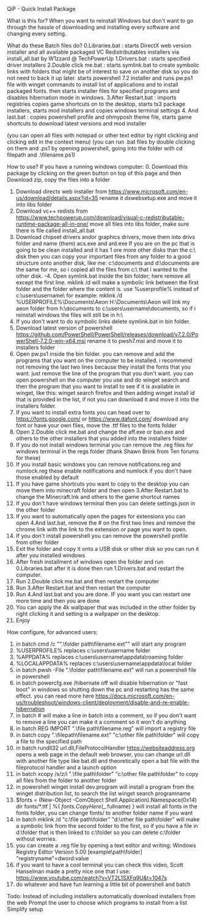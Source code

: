 QiP - Quick Install Package

What is this for?
When you want to reinstall Windows but don't want to go through the hassle of downloading and installing every software and changing every setting.

What do these Batch files do?
0.Libraries.bat : starts DirectX web version installer and all available packaged VC Redistributables installers via install_all.bat by W1zzard @ TechPowerUp
1.Drivers.bat : starts specified driver installers
2.Double click me.bat : starts symlink.bat to create symbolic links with folders that might be of interest to save on another disk so you do not need to back it up later. starts powershell 7.2 installer and runs pw.ps1 file with winget commands to install list of applications and to install packaged fonts. then starts installer files for specified programs and disables hibernation mode in windows.
3.After Restart.bat : imports registries copies game shortcuts on to the desktop, starts ts3 package installers, starts mod installers and copies windows terminal settings
4. And last.bat : copies powershell profile and ohmyposh theme file, starts game shortcuts to download latest versions and mod installer

(you can open all files with notepad or other text editor by right clicking and clicking edit in the context menu)
(you can run .bat files by double clicking on them and .ps1 by opening powershell, going into the folder with cd filepath and .\filename.ps1)

How to use?
If you have a running windows computer:
0. Download this package by clicking on the green button on top of this page and then Download zip, copy the files into a folder
1. Download directx web installer from https://www.microsoft.com/en-us/download/details.aspx?id=35 rename it dxwebsetup.exe and move it into libs folder
2. Download vc++ redists from https://www.techpowerup.com/download/visual-c-redistributable-runtime-package-all-in-one/ move all files into libs folder, make sure there is file called install_all.bat
3. Download chipset drivers andor graphics drivers, move them into drivs folder and name (them) acs.exe and ard.exe
If you are on the pc that is going to be clean installed and it has 1 ore more other disks than the c:\ disk then you can copy your important files from any folder to a good structure onto another disk, like me: c:\documents and d:\documents are the same for me, so i copied all the files from c:\ that i wanted to the other disk.
-4. Open symlink.bat inside the bin folder; here remove all except the first line. mklink /d will make a symbolic link between the first folder and the folder where the content is. use %userprofile% instead of c:\users\username\ for example: mklink /d %USERPROFILE%\Documents\Aeon H:\Documents\Aeon will link my aeon folder from h:\documents to c:\users\username\documents, so if i reinstall windows the files will still be in h:\
4. If you don't want to do symbolic links delete symlink.bat in bin folder.
5. Download latest version of powershell https://github.com/PowerShell/PowerShell/releases/download/v7.2.0/PowerShell-7.2.0-win-x64.msi rename it to pwsh7.msi and move it to installers folder
6. Open pw.ps1 inside the bin folder. you can remove and add the programs that you want on the computer to be installed. i recommend not removing the last two lines because they install the fonts that you want. just remove the line of the program that you don't want. you can open powershell on the computer you use and do winget search and then the program that you want to install to see if it is available in winget, like this: winget search firefox and then adding winget install id that is provided in the list, if not you can download it and move it into the installers folder.
7. If you want to install extra fonts you can head over to https://fonts.google.com/ or https://www.dafont.com/ download any font or have your own files, move the .ttf files to the fonts folder
8. Open 2.Double click me.bat and change the aff.exe or ban.exe and others to the other installers that you added into the installers folder
9. If you do not install windows terminal you can remove the .reg files for windows terminal in the regs folder (thank Shawn Brink from Ten forums for these)
10. If you install basic windows you can remove notifications.reg and numlock.reg these enable notifications and numlock if you don't have those enabled by default
11. If you have game shortcuts you want to copy to the desktop you can move them into minecraft folder and then open 3.After Restart.bat to change the Minecraft.lnk and others to the game shortcut names
12. If you don't have windows terminal then you can delete settings.json in the other folder
13. If you want to automatically open the pages for extensions you can open 4.And last.bat, remove the # on the first two lines and remove the chrome link with the link to the extension or page you want to open.
14. If you don't install powershell you can remove the powershell profile from other folder
15. Exit the folder and copy it onto a USB disk or other disk so you can run it after you installed windows
16. After fresh installment of windows open the folder and run 0.Libraries.bat after it is done then run 1.Drivers.bat and restart the computer.
17. Run 2.Double click me.bat and then restart the computer
18. Run 3.After Restart.bat and then restart the computer
19. Run 4.And last.bat and you are done. IF you want you can restart one more time and then you are done
20. You can apply the 4k wallpaper that was included in the other folder by right clicking it and setting is a wallpaper on the desktop.
21. Enjoy

How configure, for advanced users:
1. in batch cmd /c "".\folder path\filename.ext"" will start any program
2. %USERPROFILE% replaces c:\users\username folder
3. %APPDATA% replaces c:\users\username\appdata\roaming folder
4. %LOCALAPPDATA% replaces c:\users\username\appdata\local folder
5. in batch pwsh -File ".\folder path\filename.ext" will run a powershell file in powershell
6. in batch powercfg.exe /hibernate off will disable hibernation or "fast boot" in windows so shutting down the pc and restarting has the same effect. you can read more here https://docs.microsoft.com/en-us/troubleshoot/windows-client/deployment/disable-and-re-enable-hibernation
7. in batch # will make a line in batch into a comment, so if you don't want to remove a line you can make it a comment so it won't do anything
8. in batch REG IMPORT ".\file path\filename.reg" will import a registry file
9. in batch copy ".\filepath\filename.ext" "c:\other file path\folder" will copy a file to the specified path
10. in batch rundll32 url.dll,FileProtocolHandler https://websiteaddress.org opens a web page in the default web browser, you can change url.dll with another file type like bat.dll and theoretically open a bat file with the fileprotocol handler and a launch option
11. in batch xcopy /s/z/i ".\file path\folder" "c:\other file path\folder" to copy all files from the folder to another folder
12. in powershell winget install dev.program will install a program from the winget distribution list, to search the list winget search programname
13. $fonts = (New-Object -ComObject Shell.Application).Namespace(0x14)
dir fonts/*.ttf | %{ $fonts.CopyHere($_.fullname) } will install all fonts in the fonts folder, you can change fonts/ to another folder name if you want
14. in batch mklink /d "c:\file path\folder" "d:\other file path\folder" will make a symbolic link from the second folder to the first, so if you have a file in d:\folder that is then linked to c:\folder so you can delete c:\folder without worries.
15. you can create a .reg file by opening a text editor and writing: 
Windows Registry Editor Version 5.00
[example\path\folder]
"registryname"=dword:value
16. if you want to have a cool terminal you can check this video, Scott Hanselman made a pretty nice one that I use:  https://www.youtube.com/watch?v=VT2L1SXFq9U&t=1047s
17. do whatever and have fun learning a little bit of powershell and batch

Todo:
Instead of including installers automatically download installers from the web
Prompt the user to choose which programs to install from a list
Simplify setup

